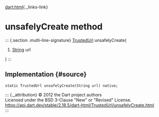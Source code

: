 [dart:html](../../dart-html/dart-html-library){._links-link}

unsafelyCreate method
=====================

::: {.section .multi-line-signature}
[TrustedUrl](../trustedurl-class) unsafelyCreate(

1.  [String](../../dart-core/string-class) url

)
:::

Implementation {#source}
--------------

``` {.language-dart data-language="dart"}
static TrustedUrl unsafelyCreate(String url) native;
```

::: {._attribution}
© 2012 the Dart project authors\
Licensed under the BSD 3-Clause \"New\" or \"Revised\" License.\
<https://api.dart.dev/stable/2.18.5/dart-html/TrustedUrl/unsafelyCreate.html>
:::
